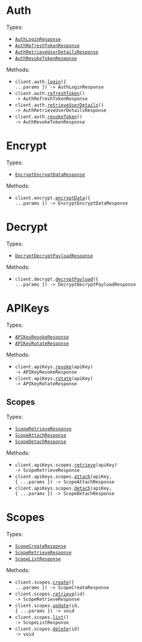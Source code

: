 # Auth

Types:

- <code><a href="./src/resources/auth.ts">AuthLoginResponse</a></code>
- <code><a href="./src/resources/auth.ts">AuthRefreshTokenResponse</a></code>
- <code><a href="./src/resources/auth.ts">AuthRetrieveUserDetailsResponse</a></code>
- <code><a href="./src/resources/auth.ts">AuthRevokeTokenResponse</a></code>

Methods:

- <code title="post /auth/login">client.auth.<a href="./src/resources/auth.ts">login</a>({ ...params }) -> AuthLoginResponse</code>
- <code title="post /auth/refresh">client.auth.<a href="./src/resources/auth.ts">refreshToken</a>() -> AuthRefreshTokenResponse</code>
- <code title="get /auth/userdetails">client.auth.<a href="./src/resources/auth.ts">retrieveUserDetails</a>() -> AuthRetrieveUserDetailsResponse</code>
- <code title="post /auth/revoke">client.auth.<a href="./src/resources/auth.ts">revokeToken</a>() -> AuthRevokeTokenResponse</code>

# Encrypt

Types:

- <code><a href="./src/resources/encrypt.ts">EncryptEncryptDataResponse</a></code>

Methods:

- <code title="post /encrypt">client.encrypt.<a href="./src/resources/encrypt.ts">encryptData</a>({ ...params }) -> EncryptEncryptDataResponse</code>

# Decrypt

Types:

- <code><a href="./src/resources/decrypt.ts">DecryptDecryptPayloadResponse</a></code>

Methods:

- <code title="post /decrypt">client.decrypt.<a href="./src/resources/decrypt.ts">decryptPayload</a>({ ...params }) -> DecryptDecryptPayloadResponse</code>

# APIKeys

Types:

- <code><a href="./src/resources/api-keys/api-keys.ts">APIKeyRevokeResponse</a></code>
- <code><a href="./src/resources/api-keys/api-keys.ts">APIKeyRotateResponse</a></code>

Methods:

- <code title="patch /api-keys/{apiKey}/revoke">client.apiKeys.<a href="./src/resources/api-keys/api-keys.ts">revoke</a>(apiKey) -> APIKeyRevokeResponse</code>
- <code title="patch /api-keys/{apiKey}/rotate">client.apiKeys.<a href="./src/resources/api-keys/api-keys.ts">rotate</a>(apiKey) -> APIKeyRotateResponse</code>

## Scopes

Types:

- <code><a href="./src/resources/api-keys/scopes.ts">ScopeRetrieveResponse</a></code>
- <code><a href="./src/resources/api-keys/scopes.ts">ScopeAttachResponse</a></code>
- <code><a href="./src/resources/api-keys/scopes.ts">ScopeDetachResponse</a></code>

Methods:

- <code title="get /api-keys/{apiKey}/scopes">client.apiKeys.scopes.<a href="./src/resources/api-keys/scopes.ts">retrieve</a>(apiKey) -> ScopeRetrieveResponse</code>
- <code title="post /api-keys/{apiKey}/scopes/attach">client.apiKeys.scopes.<a href="./src/resources/api-keys/scopes.ts">attach</a>(apiKey, { ...params }) -> ScopeAttachResponse</code>
- <code title="post /api-keys/{apiKey}/scopes/detach">client.apiKeys.scopes.<a href="./src/resources/api-keys/scopes.ts">detach</a>(apiKey, { ...params }) -> ScopeDetachResponse</code>

# Scopes

Types:

- <code><a href="./src/resources/scopes.ts">ScopeCreateResponse</a></code>
- <code><a href="./src/resources/scopes.ts">ScopeRetrieveResponse</a></code>
- <code><a href="./src/resources/scopes.ts">ScopeListResponse</a></code>

Methods:

- <code title="post /scopes">client.scopes.<a href="./src/resources/scopes.ts">create</a>({ ...params }) -> ScopeCreateResponse</code>
- <code title="get /scopes/{id}">client.scopes.<a href="./src/resources/scopes.ts">retrieve</a>(id) -> ScopeRetrieveResponse</code>
- <code title="put /scopes/{id}">client.scopes.<a href="./src/resources/scopes.ts">update</a>(id, { ...params }) -> void</code>
- <code title="get /scopes">client.scopes.<a href="./src/resources/scopes.ts">list</a>() -> ScopeListResponse</code>
- <code title="delete /scopes/{id}">client.scopes.<a href="./src/resources/scopes.ts">delete</a>(id) -> void</code>
